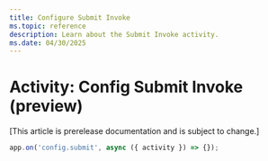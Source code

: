 ```yaml
---
title: Configure Submit Invoke
ms.topic: reference
description: Learn about the Submit Invoke activity.
ms.date: 04/30/2025
---
```


# Activity: Config Submit Invoke (preview)

[This article is prerelease documentation and is subject to change.]

```typescript
app.on('config.submit', async ({ activity }) => {});
```